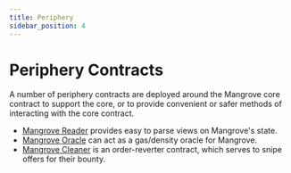 ```yaml
---
title: Periphery
sidebar_position: 4
---
```

# Periphery Contracts

A number of periphery contracts are deployed around the Mangrove core contract to support the core, or to provide convenient or safer methods of interacting with the core contract.

* [Mangrove Reader](reader.md) provides easy to parse views on Mangrove's state.
* [Mangrove Oracle](oracle.md) can act as a gas/density oracle for Mangrove. 
* [Mangrove Cleaner](cleaner.md) is an order-reverter contract, which serves to snipe offers for their bounty.

